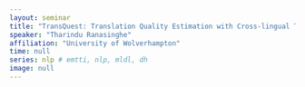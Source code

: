 ```yaml
---
layout: seminar
title: "TransQuest: Translation Quality Estimation with Cross-lingual Transformers"
speaker: "Tharindu Ranasinghe"
affiliation: "University of Wolverhampton"
time: null
series: nlp # emtti, nlp, mldl, dh 
image: null 
---
```

